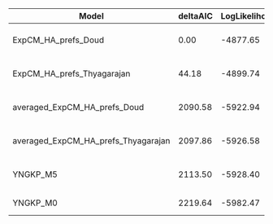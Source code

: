 | Model                               | deltaAIC | LogLikelihood | nParams | ParamValues                                   |
|-------------------------------------|----------|---------------|---------|-----------------------------------------------|
| ExpCM_HA_prefs_Doud                 | 0.00     | -4877.65      | 6       | beta=2.11, kappa=5.14, omega=0.52             |
| ExpCM_HA_prefs_Thyagarajan          | 44.18    | -4899.74      | 6       | beta=1.72, kappa=4.94, omega=0.55             |
| averaged_ExpCM_HA_prefs_Doud        | 2090.58  | -5922.94      | 6       | beta=0.68, kappa=5.36, omega=0.22             |
| averaged_ExpCM_HA_prefs_Thyagarajan | 2097.86  | -5926.58      | 6       | beta=0.31, kappa=5.37, omega=0.22             |
| YNGKP_M5                            | 2113.50  | -5928.40      | 12      | alpha_omega=0.30, beta_omega=1.42, kappa=4.68 |
| YNGKP_M0                            | 2219.64  | -5982.47      | 11      | kappa=4.61, omega=0.20                        |